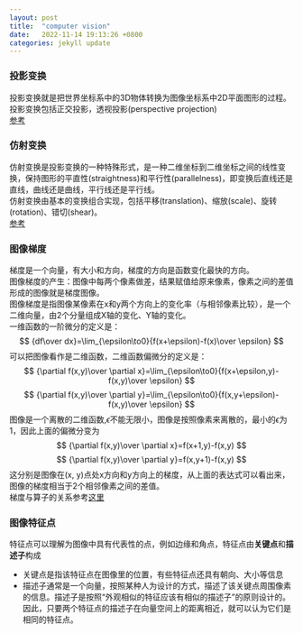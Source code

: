 ```yaml
---
layout: post
title:  "computer vision"
date:   2022-11-14 19:13:26 +0800
categories: jekyll update
---
```


### 投影变换
投影变换就是把世界坐标系中的3D物体转换为图像坐标系中2D平面图形的过程。   
投影变换包括正交投影，透视投影(perspective projection)  
[参考](https://zhuanlan.zhihu.com/p/430306805)

### 仿射变换
仿射变换是投影变换的一种特殊形式，是一种二维坐标到二维坐标之间的线性变换，保持图形的平直性(straightness)和平行性(parallelness)，即变换后直线还是直线，曲线还是曲线，平行线还是平行线。   
仿射变换由基本的变换组合实现，包括平移(translation)、缩放(scale)、旋转(rotation)、错切(shear)。   
[参考](https://zhuanlan.zhihu.com/p/387408410)

### 图像梯度
梯度是一个向量，有大小和方向，梯度的方向是函数变化最快的方向。   
图像梯度的产生：图像中每两个像素做差，结果赋值给原来像素，像素之间的差值形成的图像就是梯度图像。  
图像梯度是指图像某像素在x和y两个方向上的变化率（与相邻像素比较），是一个二维向量，由2个分量组成X轴的变化、Y轴的变化。  
一维函数的一阶微分的定义是：   
$$
{df\over dx}=\lim_{\epsilon\to0}{f(x+\epsilon)-f(x)\over \epsilon}
$$
可以把图像看作是二维函数，二维函数偏微分的定义是：   
$$
{\partial f(x,y)\over \partial x}=\lim_{\epsilon\to0}{f(x+\epsilon,y)-f(x,y)\over \epsilon}
$$
$$
{\partial f(x,y)\over \partial y}=\lim_{\epsilon\to0}{f(x,y+\epsilon)-f(x,y)\over \epsilon}
$$
图像是一个离散的二维函数,$\epsilon$不能无限小，图像是按照像素来离散的，最小的$\epsilon$为1，因此上面的偏微分变为   
$$
{\partial f(x,y)\over \partial x}=f(x+1,y)-f(x,y)
$$
$$
{\partial f(x,y)\over \partial y}=f(x,y+1)-f(x,y)
$$
这分别是图像在(x, y)点处x方向和y方向上的梯度，从上面的表达式可以看出来，图像的梯度相当于2个相邻像素之间的差值。   
梯度与算子的关系参考[这里](https://blog.csdn.net/u013185349/article/details/84583572)

### 图像特征点
特征点可以理解为图像中具有代表性的点，例如边缘和角点，特征点由**关键点**和**描述子**构成   
* 关键点是指该特征点在图像里的位置，有些特征点还具有朝向、大小等信息   
* 描述子通常是一个向量，按照某种人为设计的方式，描述了该关键点周围像素的信息。描述子是按照“外观相似的特征应该有相似的描述子”的原则设计的。因此，只要两个特征点的描述子在向量空间上的距离相近，就可以认为它们是相同的特征点。